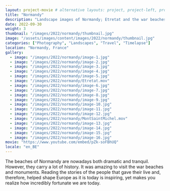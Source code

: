 ```yaml
---
layout: project-movie # alternative layouts: project, project-left, project-right, project-top
title: "Normandy"
description: "Landscape images of Normandy; Etretat and the war beaches and monuments"
date: 2022-09-30
weight: 3
thumbnail: "/images/2022/normandy/thumbnail.jpg"
image: "/assets/images/content/images/2022/normandy/thumbnail.jpg"
categories: ["Photography", "Landscapes", "Travel", "Timelapse"]
location: "Normandy, France"
gallery:
  - image: "/images/2022/normandy/image-1.jpg"
  - image: "/images/2022/normandy/image-2.jpg"
  - image: "/images/2022/normandy/image-3.jpg"
  - image: "/images/2022/normandy/image-4.jpg"
  - image: "/images/2022/normandy/image-5.jpg"
  - image: "/images/2022/normandy/Etretat.mov"
  - image: "/images/2022/normandy/image-6.jpg"
  - image: "/images/2022/normandy/image-7.jpg"
  - image: "/images/2022/normandy/image-8.jpg"
  - image: "/images/2022/normandy/image-9.jpg"
  - image: "/images/2022/normandy/image-10.jpg"
  - image: "/images/2022/normandy/image-11.jpg"
  - image: "/images/2022/normandy/image-12.jpg"
  - image: "/images/2022/normandy/MontSaintMichel.mov"
  - image: "/images/2022/normandy/image-13.jpg"
  - image: "/images/2022/normandy/image-14.jpg"
  - image: "/images/2022/normandy/image-15.jpg"
  - image: "/images/2022/normandy/image-16.jpg"
movie: "https://www.youtube.com/embed/pZk-soFBhUQ"
locale: "en_BE"
---
```


The beaches of Normandy are nowadays both dramatic and tranquil. However, they carry a lot of history. It was amazing to visit the war beaches and monuments. Reading the stories of the people that gave their live and, therefore, helped shape Europe as it is today is inspiring, yet makes you realize how incredibly fortunate we are today. 
